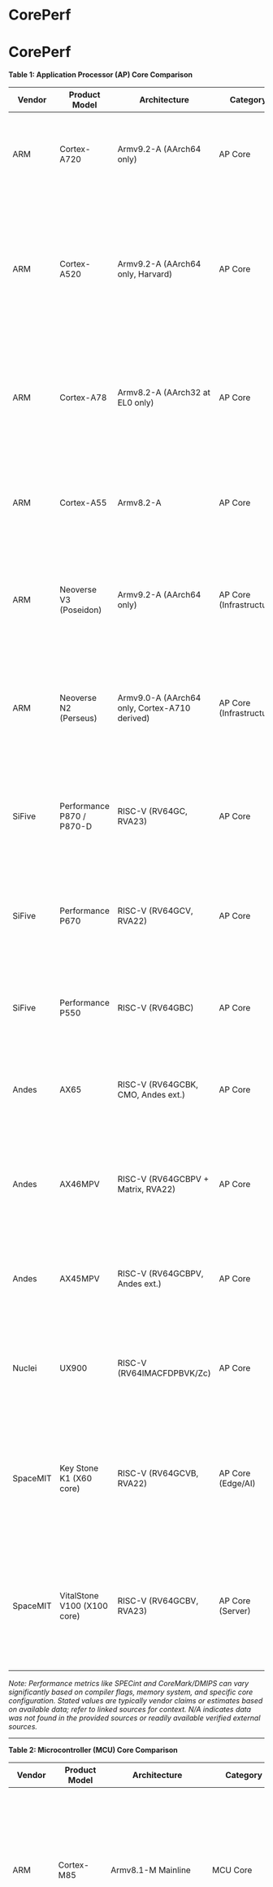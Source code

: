 # CorePerf
# CorePerf

**Table 1: Application Processor (AP) Core Comparison**

| Vendor   | Product Model               | Architecture                                  | Category                 | Key Configuration                                                                                                                                                                        | Performance Metrics                                                                                                                                                                                                                                          | Remarks                                                                                                                                                                                                                                                                                                                                        |
| -------- | --------------------------- | --------------------------------------------- | ------------------------ | ---------------------------------------------------------------------------------------------------------------------------------------------------------------------------------------- | ------------------------------------------------------------------------------------------------------------------------------------------------------------------------------------------------------------------------------------------------------------ | ---------------------------------------------------------------------------------------------------------------------------------------------------------------------------------------------------------------------------------------------------------------------------------------------------------------------------------------------- |
| ARM      | Cortex-A720                 | Armv9.2-A (AArch64 only)                      | AP Core                  | OoO, Superscalar, 64KB L1 I/D Cache, 256KB-512KB Private L2 (typ), Opt. L3 (DSU-120), SVE2, PAC (QARMA3), MTE                                                                            | 20% efficiency gain vs A715.[^1] SPECint2k6/GHz: \~5.7 (Est. based on [^2]). CoreMark/DMIPS: N/A in sources.                                                                                                                                                 | Premium efficiency core. Target: Mobile (Premium AAA Gaming), Laptops, 5G. Pairs with A520/X4 in DSU-120. Area \~0.8mm² (core).[^2] Product Page: [https://www.arm.com/products/silicon-ip-cpu/cortex-a/cortex-a720][^1]                                                                                                                       |
| ARM      | Cortex-A520                 | Armv9.2-A (AArch64 only, Harvard)             | AP Core                  | In-Order, Superscalar (Merged-core complex up to 2 cores/complex), 32/64KB L1 I/D Cache, Opt. 128KB-512KB L2, Opt. L3 (DSU-120, 256KB-32MB), SVE2, PAC (QARMA3), MTE, ECC                | 8% perf uplift, 22% efficiency gain vs A510.[^3] SPECint/CoreMark/DMIPS: N/A in sources. Geekbench 6 (Exynos 2400): SC: 352, MC: 1048 (4 cores).[^4]                                                                                                         | High-efficiency core. Target: Mobile background tasks, Consumer devices. Pairs with A720/X4 in DSU-120. Product Page: [https://developer.arm.com/Processors/Cortex-A520][^3]                                                                                                                                                                   |
| ARM      | Cortex-A78                  | Armv8.2-A (AArch32 at EL0 only)               | AP Core                  | OoO, Superscalar, 64KB L1 I/D Cache, 256KB-512KB Private L2, Opt. L3 (512KB-4MB), ACE/CHI bus                                                                                            | DMIPS/MHz: \~7.3 (Est. based on [^5]). SPECint/CoreMark: N/A in sources. PassMark (4 Core @ \~2GHz): CPU Mark \~3000-3500, Single Thread \~1100-1470.[^6] [^7] +7% IPC vs A77.[^8] +8-13% SPECint/fp vs SD865 A77.[^9]                                       | High performance core for mobile/infrastructure. Predecessor to A710/A715/A720. Product Page: [https://developer.arm.com/Processors/Cortex-A78][^10]                                                                                                                                                                                           |
| ARM      | Cortex-A55                  | Armv8.2-A                                     | AP Core                  | In-Order, Superscalar, 8-64KB L1 I/D Cache, 64KB-256KB Private L2, Opt. L3 (256KB-4MB), ACE/CHI bus                                                                                      | DMIPS/MHz: \~2.3-3.0.[^5] CoreMark/SPECint: N/A in sources. PassMark (8 Core @ 1.8GHz): CPU Mark \~3013, Single Thread \~959.[^11] PassMark (4 Core @ 2.1GHz): CPU Mark \~676, Single Thread \~311.[^12]                                                     | High-efficiency core, often paired with A7x series. Product Page: [https://developer.arm.com/Processors/Cortex-A55][^13]                                                                                                                                                                                                                       |
| ARM      | Neoverse V3 (Poseidon)      | Armv9.2-A (AArch64 only)                      | AP Core (Infrastructure) | OoO, Superscalar, 64KB L1 I/D Cache (coherent), Private L2 (2MB 8-way or 3MB 12-way), 48-bit PA, SVE2, RME, MTE, RAS, CHI.E bus                                                          | Double-digit perf uplift vs V2.[^14] Benchmarks N/A in sources.                                                                                                                                                                                              | Highest performance Neoverse core. Target: Cloud, HPC, AI/ML, Confidential Computing. Product Page: [https://www.arm.com/products/silicon-ip-cpu/neoverse/neoverse-v3][^14], [https://developer.arm.com/Processors/Neoverse%20V3][^15]                                                                                                         |
| ARM      | Neoverse N2 (Perseus)       | Armv9.0-A (AArch64 only, Cortex-A710 derived) | AP Core (Infrastructure) | 10-stage pipeline, 5-wide Rename/Dispatch, 160+ ROB, 64KB L1 I/D Cache, up to 1MB Private L2 (ECC), up to 64MB Shared L3 (SLC), SVE2, CMN-700 mesh                                       | SPECrate®2017_int_base: \~250 (64T@3.0GHz, 5nm).[^16] Matrix Ops/cycle/core: 128 INT8, 64 BF16.[^17] 40% scalar perf uplift vs N1.[^18] PassMark (8 Core @ 2.5GHz): CPU Mark 5544, Single Thread 1361.[^19] CoreMark/DMIPS: N/A in sources.                  | High efficiency infrastructure core. Target: Datacenter, 5G, Networking, Scale-out Cloud. Used in Azure Cobalt 100, Alibaba Yitian 710.[^17] Product Page: [https://developer.arm.com/Processors/Neoverse%20N2%20Compute%20Subsystem][^16]                                                                                                     |
| SiFive   | Performance P870 / P870-D   | RISC-V (RV64GC, RVA23)                        | AP Core                  | 6-wide OoO, up to 32 cores (P870) / up to 256 cores (P870-D via CHI bridge), Shared Cluster Cache, RAS, IOMMU, WorldGuard                                                                | SPECint2k6/MHz: \~18.[^20] SPECint2k7/GHz: \>2.[^21] 50% perf uplift vs P670.[^20] Freq: \>3GHz target.[^20] CoreMark/DMIPS: N/A in sources.                                                                                                                 | Highest performance SiFive core. Target: Datacenter, AI, Mobile, Consumer, Edge Infrastructure. Product Page: [https://www.sifive.com/cores/performance-p870d][^21]                                                                                                                                                                            |
| SiFive   | Performance P670            | RISC-V (RV64GCV, RVA22)                       | AP Core                  | 4-issue OoO, 13-stage pipeline, up to 16 cores, Vector v1.0 (2x128b ALU), Vector Crypto, Private L2, ECC, Hypervisor Ext, WorldGuard                                                     | SPECint2k6/GHz: \>12.[^22] \>50% perf uplift vs P550.[^22] CoreMark/DMIPS: N/A in sources.                                                                                                                                                                   | Very high performance vector core. Target: Mobile, Consumer, Datacenter, Edge Infrastructure. Product Page: [https://www.sifive.com/cores/performance-p650-670][^22]                                                                                                                                                                           |
| SiFive   | Performance P550            | RISC-V (RV64GBC)                              | AP Core                  | 3-issue OoO, 13-stage pipeline, up to 4 cores, Sv39/Sv48 VM, Private L2, Prefetcher, ECC                                                                                                 | SPECint2k6/GHz: \>8.6.[^23] Higher single-thread perf vs Cortex-A75.[^23] CoreMark/DMIPS: N/A in sources. Geekbench 6 (HiFive Premier): SC: 136, MC: 423.[^24]                                                                                               | High performance core. Target: Mobile, Consumer, Datacenter, Edge Infrastructure. Used in HiFive Premier board @ 1.4GHz.[^25] Product Page: [https://www.sifive.com/cores/performance-p550][^23]                                                                                                                                               |
| Andes    | AX65                        | RISC-V (RV64GCBK, CMO, Andes ext.)            | AP Core                  | 13-stage OoO, 4-wide decode, 8 functional units, up to 8 cores, L1/L2 Cache (Opt. ECC), TAGE BP, MMU (Sv48), ePMP                                                                        | CoreMark/MHz: 9.25.[^26] DMIPS/MHz: 4.9.[^26] SPECint2006/GHz: 8.25.[^26] Freq: \>2.0GHz (12nm).[^27]                                                                                                                                                        | High performance OoO core. Target: Linux Apps, Computing, Networking, High-end Controllers, AI/ML main processor.[^26] [^27] Product Page: [https://www.andestech.com/en/products-solutions/andescore-processors/riscv-ax65/][^26]                                                                                                             |
| Andes    | AX46MPV                     | RISC-V (RV64GCBPV + Matrix, RVA22)            | AP Core                  | 8-stage dual-issue, up to 16 cores, Private L2, Shared L3, Vector (2048b VLEN), Matrix Ext, BF16, TrustZone-level security (ePMP/IOPMP), ACE_RVV                                         | CoreMark/MHz: \>6.3.[^28] DMIPS/MHz: \>3.9.[^28] SPECint2006/GHz: \>4.3.[^28] \>15% SPECint2006 uplift vs AX45MPV.[^29]                                                                                                                                      | High performance vector/matrix core. Target: Network Processors (Linux), High-perf Embedded, AI/ML.[^29] Availability Q1/Q2 2025.[^29] Product Page: N/A (Announced Oct 2024)                                                                                                                                                                  |
| Andes    | AX45MPV                     | RISC-V (RV64GCBPV, Andes ext.)                | AP Core                  | 8-stage dual-issue, up to 8 cores, L1/L2 Cache, VPU (up to 1024b VLEN/DLEN), MMU, PLIC, CoDense                                                                                          | CoreMark/MHz: 5.86.[^30] DMIPS/MHz: 3.39.[^30] SPECint: N/A in sources.                                                                                                                                                                                      | Vector core for Linux/RTOS. Target: ML/DL, Vision, DSP, Networking.[^30] Used in Renesas RZ/Five @ 1.0GHz.[^31] Product Page: [https://www.andestech.com/en/products-solutions/andescore-processors/riscv-ax45mpv/][^30]                                                                                                                       |
| Nuclei   | UX900                       | RISC-V (RV64IMACFDPBVK/Zc)                    | AP Core                  | 9-stage dual-issue, up to 16 cores SMP, MMU (Sv39/48), Opt. I/D Cache (16-64KB, ECC), Opt. Cluster Cache, FPU(DP), VPU, PMP, TEE                                                         | CoreMark/MHz: \~5.0 (Est. based on similar cores [^32] [^33]). DMIPS/MHz: \~2.9 (Est. based on similar cores [^33]). SPECint N/A in sources.                                                                                                                 | Linux-capable AP core. Target: 64b Linux, Application Processor, ADAS, Robotics.[^34] Product Page: [https://nucleisys.com/product/900.php][^34]                                                                                                                                                                                               |
| SpaceMIT | Key Stone K1 (X60 core)     | RISC-V (RV64GCVB, RVA22)                      | AP Core (Edge/AI)        | 8-core (4+4), 8-stage dual-issue in-order, 32KB L1 I/D, 512KB L2/cluster, 512KB TCM (AI cluster), 256b Vector (RVV 1.0), PMP/ePMP, Custom AI instr. [^35] [^36] [^37]                    | DMIPS: 50K total (8 cores).[^35] [^38] CoreMark/MHz: \~3.57 (per core, based on OpenBenchmarking total 45662 @ 8x1.6GHz). SPECint: N/A. Geekbench 5 SC:\~80-84, MC:\~334-514 @ 1.6GHz. Single core \~30% faster than A55.[^35] [^39] 2.0 TOPS AI.[^35] [^38] | Edge AI CPU. Target: SBC, NAS, Robots, Industrial, Edge.[^35] [^38] Used in Banana Pi BPI-F3, Bit-Brick K1.[^35] [^36] Product Page: [https://www.spacemit.com/en/key-stone-k1/][^40]. OpenBenchmarking: [https://openbenchmarking.org/result/2406158-NE-SPACEMITX17][^41]. Geekbench 5: [https://browser.geekbench.com/v5/cpu/22180854][^42]. |
| SpaceMIT | VitalStone V100 (X100 core) | RISC-V (RV64GCBV, RVA23)                      | AP Core (Server)         | Up to 64 cores, 12-stage 4-issue OoO, 256b Vector (RVV 1.0), Vector Crypto, Virtualization (H, AIA, IOMMU), RAS, Security (IOPMP, Side-channel prot.), BRS, 12nm [^43] [^44] [^45] [^46] | SPECint2k6/GHz: 7.5 [^45] (or \>9 [^46]). CoreMark/MHz: 7.7.[^45] DMIPS/MHz: 6.5.[^45] Single core perf \> A75.[^45] Freq: up to 2.5GHz.[^43] [^46]                                                                                                          | Server/Datacenter CPU. Target: Server, AI/ML, Edge Compute, Autonomous Driving.[^43] [^45] [^46] Product Page: N/A (Announced Jan 2025 [^44] [^46] [^47])                                                                                                                                                                                      |

_Note: Performance metrics like SPECint and CoreMark/DMIPS can vary significantly based on compiler flags, memory system, and specific core configuration. Stated values are typically vendor claims or estimates based on available data; refer to linked sources for context. N/A indicates data was not found in the provided sources or readily available verified external sources._

---

**Table 2: Microcontroller (MCU) Core Comparison**

| Vendor   | Product Model             | Architecture                   | Category                  | Key Configuration                                                                                                                                                                                           | Performance Metrics                                                                                                                        | Remarks                                                                                                                                                                                                                      |
| -------- | ------------------------- | ------------------------------ | ------------------------- | ----------------------------------------------------------------------------------------------------------------------------------------------------------------------------------------------------------- | ------------------------------------------------------------------------------------------------------------------------------------------ | ---------------------------------------------------------------------------------------------------------------------------------------------------------------------------------------------------------------------------- |
| ARM      | Cortex-M85                | Armv8.1-M Mainline             | MCU Core                  | 7-stage pipeline, Dual-issue (most instr), Opt. FPU (HP/SP/DP), Helium (MVE), Opt. I/D Cache (up to 64KB, ECC), Opt. TCM (up to 16MB, ECC), TrustZone, Opt. Custom Instructions (ACI), NVIC (up to 480 IRQ) | CoreMark/MHz: \>6.0.[^48] DMIPS/MHz: \>3.0 (Scalar, up to 8.76 claimed [^49]).[^48] [^49] SPECint: N/A.                                    | Highest performing Cortex-M. Target: High-perf IoT, Industrial, Automotive (ASIL D ready via DCLS/TFP/ECC/MBIST).[^48] [^50] Product Page: [https://developer.arm.com/Processors/Cortex-M85][^51]                            |
| ARM      | Cortex-M55                | Armv8.1-M Mainline             | MCU Core                  | 4-5 stage pipeline, Opt. FPU (SP/HP), Helium (MVE), Opt. I/D Cache (up to 64KB, ECC), Opt. TCM (up to 16MB, ECC), TrustZone, NVIC                                                                           | CoreMark/MHz: 4.2.[^52] DMIPS/MHz: 1.6.[^52] SPECint: N/A.                                                                                 | ML/DSP focused core. Target: Edge AI/ML, DSP applications.[^52] Product Page: [https://developer.arm.com/Processors/Cortex-M55][^53]                                                                                         |
| ARM      | Cortex-M33                | Armv8-M Mainline               | MCU Core                  | 3-stage pipeline, Opt. FPU (SP), Opt. DSP, TrustZone, Opt. MPU (up to 16 regions), AHB5, NVIC (up to 480 IRQ)                                                                                               | CoreMark/MHz: 4.02.[^52] DMIPS/MHz: 1.5.[^52] SPECint: N/A.                                                                                | Mainstream secure MCU core. Target: General Purpose MCU, IoT Security.[^52] Product Page: [https://developer.arm.com/Processors/Cortex-M33][^54]                                                                             |
| ARM      | Cortex-M0+                | Armv6-M                        | MCU Core                  | 2-stage pipeline, No FPU/DSP, Opt. MPU (8 regions), AHB-Lite, Von Neumann arch., NVIC (up to 32 IRQ)                                                                                                        | CoreMark/MHz: 2.46.[^52] DMIPS/MHz: 0.95.[^52] SPECint: N/A.                                                                               | Ultra-low power core. Target: 8/16-bit replacement, Simple controllers, Low power IoT.[^52] [^55] Product Page: [https://developer.arm.com/Processors/Cortex-M0+][^56]                                                       |
| SiFive   | Essential E76 / S76       | RISC-V (RV32IMAFC / RV64GC)    | MCU Core                  | 8-stage dual-issue pipeline, Opt. FPU (SP/DP/HP), Opt. ECC, Opt. Cache/TIM, Security Pkgs                                                                                                                   | CoreMark/MHz: 5.75.[^57] DMIPS/MHz: 3.32.[^57] SPECint: N/A.                                                                               | Highest performance Essential core. Target: High-perf real-time, Industrial, Edge Compute.[^57] Product Page: [https://www.sifive.com/cores/essential-7][^57]                                                                |
| SiFive   | Essential E6 / S6         | RISC-V (RV32IMAFC / RV64GC)    | MCU Core                  | 8-stage single-issue pipeline, Opt. FPU (SP/DP/HP), Opt. ECC, Opt. Cache/TIM, Security Pkgs                                                                                                                 | CoreMark/MHz: 3.8.[^58] DMIPS/MHz: 2.1.[^58] SPECint: N/A.                                                                                 | Mid-range performance core. Target: General purpose embedded, Industrial, IoT, Automotive.[^58] Product Page: [https://www.sifive.com/cores/essential-6][^58]                                                                |
| SiFive   | Essential E2 / S2         | RISC-V (RV32EMC / RV64IMC)     | MCU Core                  | 2-4 stage pipeline, Opt. FPU (SP/DP/HP), Bit manip ext, Opt. uICache/TIM, Security Pkgs                                                                                                                     | CoreMark/MHz: \~3.1 (E21/E24 [^32]). DMIPS/MHz: Up to 1.77.[^59] SPECint: N/A.                                                             | Smallest, most configurable core. Target: Ultra-low power, Area optimized, 8/32-bit replacement, PMIC, FSM.[^59] Product Page: [https://www.sifive.com/cores/essential-2][^59]                                               |
| Andes    | D23                       | RISC-V (RV32IMACBZceFDKP)      | MCU Core                  | 3-stage pipeline (single/dual issue), Opt. Cache, ECC, ePMP, sPMP, CMO, ACE support                                                                                                                         | CoreMark/MHz: 4.55.[^60] DMIPS/MHz: 2.08.[^60] SPECint: N/A.                                                                               | Compact core with DSP/FPU. Target: IoT, Embedded, Wearables, Sensors, Automotive/Industrial.[^60] Product Page: [https://www.andestech.com/en/products-solutions/andescore-processors/d23/][^61]                             |
| Andes    | N225                      | RISC-V (RV32IMACBZce)          | MCU Core                  | 3-stage pipeline (single/dual issue), ePMP                                                                                                                                                                  | CoreMark/MHz: 4.4.[^60] DMIPS/MHz: 1.92.[^60] SPECint: N/A.                                                                                | Compact, low-power core. Target: IoT, Embedded, Wearables, Sensors.[^60] Product Page: [https://www.andestech.com/en/products-solutions/andescore-processors/n225/][^62]                                                     |
| Andes    | D45-SE                    | RISC-V (RV32GCBP, Andes P-ext) | MCU Core                  | 8-stage dual-issue pipeline, FPU (SP/DP), DCLS, ECC, Bus Protection, StackSafe, Split-mode                                                                                                                  | CoreMark/MHz: 6.12.[^63] DMIPS/MHz: 2.96.[^64] SPECint: N/A.                                                                               | Functional Safety core. Target: Automotive ASIL-D applications.[^63] Product Page: [https://www.andestech.com/en/products-solutions/andescore-processors/d45-se/][^65]                                                       |
| Andes    | N22                       | RISC-V (RV32EMAC, Andes ext.)  | MCU Core                  | 2-stage pipeline                                                                                                                                                                                            | CoreMark/MHz: 3.95.[^60] DMIPS/MHz: 1.8.[^60] SPECint: N/A.                                                                                | Low-power, small core. Target: Deeply embedded.[^60] Product Page: [https://www.andestech.com/en/products-solutions/andescore-processors/n22/][^66]                                                                          |
| Nuclei   | N300 Series (e.g., N309)  | RISC-V (RV32IMACFDBPKC/Zc)     | MCU Core                  | 3-stage pipeline (Opt. Dual-issue), FPU (SP/DP), DSP (SIMD), Opt. Cache (ECC), Opt. ILM/DLM, TEE, NICE, ECLIC                                                                                               | CoreMark/MHz: N/A in sources. DMIPS/MHz: N/A in sources. SPECint: N/A.                                                                     | High efficiency core with DSP/FPU. Target: AIoT, Industrial Control, Smart Speaker, Wi-Fi/BLE.[^67] [^68] ASIL-D Ready (NA300D).[^69] Product Page: [https://nucleisys.com/product/300.php][^68]                             |
| Nuclei   | N200 Series (e.g., N205)  | RISC-V (RV32EMACB/Zc)          | MCU Core                  | 2-stage pipeline, Opt. ICache, Opt. ILM/DLM (N205), TEE, NICE, ECLIC                                                                                                                                        | CoreMark/MHz: \~3.33 (Inferred from GD32VF103 [^70]). DMIPS/MHz: N/A in sources. SPECint: N/A.                                             | Low power, area efficient core. Target: Deeply embedded, Secure elements.[^71] Used in GD32VF103, Amlogic Secure Proc.[^71] Product Page: [https://nucleisys.com/product/200.php][^71]                                       |
| Synopsys | ARC HS5x (e.g., HS56)     | ARCv3 (32-bit)                 | MCU Core                  | Dual-issue superscalar, L1 Cache, Opt. CCM, Opt. FPU                                                                                                                                                        | CoreMark/MHz: 6.16.[^72] DMIPS/MHz: 3.0.[^72] Freq: Up to 1.8GHz (16FFC).[^72] SPECint: N/A.                                               | High performance classic ARC core. Target: Real-time embedded.[^72] Product Page: [https://www.synopsys.com/dw/ipdir.php?ds=arc-hs5x-processors][^72]                                                                        |
| Synopsys | ARC EM Series (EM4/EM6)   | ARCv2 (32-bit)                 | MCU Core                  | Pipeline N/S, Opt. Cache (EM6), ICCM/DCCM, AHB/AHB-Lite                                                                                                                                                     | CoreMark/MHz: 4.18.[^73] DMIPS/MHz: 1.81.[^73] Area: 0.01mm² (28HPM).[^73] SPECint: N/A.                                                   | Ultra-low power, area-sensitive core. Target: Power/Area critical embedded.[^73] [^74] Product Page: [https://www.synopsys.com/dw/ipdir.php?ds=arc-em4-em6][^73]                                                             |
| Synopsys | ARC-V RMX-500(D)          | RISC-V (RV32)                  | MCU Core                  | 5-stage Harvard pipeline, Opt. L1 Cache (64KB), Opt. CCM (2MB), Opt. DSP (RMX-500D), Custom Instr, ECC/Parity, APLIC                                                                                        | CoreMark/MHz: N/A in sources. DMIPS/MHz: N/A in sources. SPECint: N/A.                                                                     | Power/Performance efficient RISC-V core. Target: Embedded, IoT Wearables (DSP).[^75] Product Page: [https://www.synopsys.com/dw/ipdir.php?ds=arc-v-rmx-500][^75]                                                             |
| Synopsys | ARC-V RHX-100(V) / 105(V) | RISC-V (RV32)                  | MCU Core                  | Dual-issue superscalar, up to 16 cores (105), Opt. Vector (RVV), Opt. MMU/L2 (105), Real-Time Trace                                                                                                         | CoreMark/MHz: N/A in sources. DMIPS/MHz: N/A in sources. SPECint: N/A.                                                                     | High performance real-time RISC-V core. Target: Real-time applications.[^76] RHX-110-FS targets ASIL D.[^76] Product Page: [https://www.synopsys.com/designware-ip/processor-solutions/arc-v-processors/arc-v-rhx.html][^76] |
| Cadence  | Tensilica Fusion F1       | Xtensa (Configurable)          | MCU Core (DSP)            | Dual-issue VLIW (HiFi 3 based), Flexible MAC, Opt. FPU (SP), Opt. Quad MAC, Opt. AES, Opt. Bit manip                                                                                                        | CoreMark/MHz: Up to 4.61.[^77] DMIPS/MHz: N/A in sources. SPECint: N/A.                                                                    | Ultra-low energy DSP/Controller. Target: IoT, Wearables, NB-IoT, Sensor Fusion, Always-on.[^77] [^78] Used in NXP i.MX RT500.[^79] Product Page: [https://www.design-reuse.com/sip/tensilica-fusion-f1-dsp-ip-45117/][^78]   |
| Cadence  | Tensilica HiFi 5          | Xtensa (Configurable)          | MCU Core (DSP)            | 5-slot VLIW, DSP (8x 32x32 MACs/cycle), NN Accel (32x 16x8 MACs/cycle), Opt. FPU (SP/HP), HiFi NN Lib                                                                                                       | CoreMark/MHz: N/A in sources. DMIPS/MHz: N/A in sources. SPECint: N/A.                                                                     | High performance AI/Audio DSP. Target: AI Speech/Audio, Voice Control, Automotive Infotainment (FuSa certified).[^80] [^81] Product Page: [https://www.design-reuse.com/sip/tensilica-hifi-5-dsp-ip-45673/][^82]             |
| Cadence  | Xtensa LX7                | Xtensa (Configurable)          | MCU Core (DSP/Controller) | Configurable 5/7 stage pipeline, Configurable FP (2-64 FLOPS/cycle), Opt. DSP blocks (Vision P6, Fusion G3, ConnX BBE), AXI, Opt. iDMA/MPU/ECC                                                              | CoreMark/MHz: N/A (Config dependent). DMIPS/MHz: N/A (Config dependent). (Older LX EEMBC scores high but dated [^83] [^84]). SPECint: N/A. | Highly configurable DSP/Controller platform.[^85] [^86] Target: Custom DSP/Controller applications. Product Page: N/A (Platform IP)                                                                                          |

_Note: Performance metrics like CoreMark/MHz and DMIPS/MHz can vary significantly based on compiler flags, memory system (Cache/TCM usage), and specific core configuration. Stated values are typically vendor claims or estimates based on available data; refer to linked sources for context. N/A indicates data was not found in the provided sources or readily available verified external sources._

## References


[^1]: [Cortex-A720 | Armv9.2 CPU with High Performance and Efficiency – Arm®](https://www.arm.com/products/silicon-ip-cpu/cortex-a/cortex-a720)

[^2]: [Latest ARM CPU cores compared: Performance-Per-Area and Performance-Per-Clock](https://www.reddit.com/r/hardware/comments/1gvo28c/latest_arm_cpu_cores_compared_performanceperarea/)

[^3]: [Cortex-A520 - Arm Developer](https://developer.arm.com/Processors/Cortex-A520)

[^4]: [sbc-bench/Benchmarking_some_benchmarks.md at master - GitHub](https://github.com/ThomasKaiser/sbc-bench/blob/master/Benchmarking_some_benchmarks.md)

[^5]: [developer.arm.com](https://developer.arm.com/-/media/Arm%20Developer%20Community/PDF/Cortex-A%20R%20M%20datasheets/Arm%20Cortex-M%20Comparison%20Table_v3.pdf)

[^6]: [ARM Cortex-A78 4 Core 1958 MHz - CPU Benchmarks](https://www.cpubenchmark.net/cpu.php?cpu=ARM+Cortex-A78+4+Core+1958+MHz&id=6589)

[^7]: [ARM Cortex-A78 4 Core 2000 MHz - CPU Benchmarks](https://www.cpubenchmark.net/cpu.php?cpu=ARM+Cortex-A78+4+Core+2000+MHz&id=5476)

[^8]: [Sustained performance through Arm Cortex-A78 CPU - Architectures and Processors blog](https://community.arm.com/arm-community-blogs/b/architectures-and-processors-blog/posts/arm-cortex-a78-cpu)

[^9]: [SPEC - Single Threaded Performance & Power - The Snapdragon 888 vs The Exynos 2100: Cortex-X1 & 5nm - Who Does It Better? - AnandTech](https://www.anandtech.com/show/16463/snapdragon-888-vs-exynos-2100-galaxy-s21-ultra/4)

[^10]: [Cortex-A78 - Arm Developer](https://developer.arm.com/Processors/Cortex-A78)

[^11]: [ARM Cortex-A55 8 Core 1800 MHz - CPU Benchmarks](https://www.cpubenchmark.net/cpu.php?cpu=ARM+Cortex-A55+8+Core+1800+MHz&id=5104)

[^12]: [ARM Cortex-A55 4 Core 2100 MHz - CPU Benchmarks](https://www.cpubenchmark.net/cpu.php?cpu=ARM+Cortex-A55+4+Core+2100+MHz&id=4555)

[^13]: [Cortex-A55 - Arm Developer](https://developer.arm.com/Processors/Cortex-A55)

[^14]: [Neoverse V3 | Enhanced Cloud & ML with Confidential Computing - Arm](https://www.arm.com/products/silicon-ip-cpu/neoverse/neoverse-v3)

[^15]: [Neoverse V3 - Arm Developer](https://developer.arm.com/Processors/Neoverse%20V3)

[^16]: [Neoverse N2 Compute Subsystem - Arm Developer](https://developer.arm.com/Processors/Neoverse%20N2%20Compute%20Subsystem)

[^17]: [ARM Neoverse - Wikipedia](https://en.wikipedia.org/wiki/ARM_Neoverse)

[^18]: [Neoverse N2 Reference Design - Arm Developer](https://developer.arm.com/Tools%20and%20Software/Neoverse%20N2%20Reference%20Design)

[^19]: [ARM Neoverse-N2 8 Core 2500 MHz - CPU Benchmarks](https://www.cpubenchmark.net/cpu.php?cpu=ARM+Neoverse-N2+8+Core+2500+MHz&id=6230)

[^20]: [SiFive Performance P870 and the SiFive Intelligence X390 - Jon Peddie Research](https://www.jonpeddie.com/news/sifive-performance-p870-and-the-sifive-intelligence-x390/)

[^21]: [SiFive Performance™ P870-D](https://www.sifive.com/cores/performance-p870d)

[^22]: [SiFive Performance™ P650/P670](https://www.sifive.com/cores/performance-p650-670)

[^23]: [SiFive Performance™ P550](https://www.sifive.com/cores/performance-p550)

[^24]: [SiFive HiFive Premier P550 Review: High RISC | Tom's Hardware](https://www.tomshardware.com/maker-stem/rp2040-boards/hifive-premier-p550-review)

[^25]: [HiFive Premier P550 - SiFive Boards](https://www.sifive.com/boards/hifive-premier-p550)

[^26]: [RISC-V: AX65 - Andes Technology](https://www.andestech.com/en/products-solutions/andescore-processors/riscv-ax65/)

[^27]: [Andes Announces General Availability of the New RISC-V Out-Of-Order Superscalar Multicore Processor, the AndesCore AX65 - HPCwire](https://www.hpcwire.com/off-the-wire/andes-announces-general-availability-of-the-new-risc-v-out-of-order-superscalar-multicore-processor-the-andescore-ax65/)

[^28]: [RISC-V: AX46MPV - Andes Technology](https://www.andestech.com/en/products-solutions/andescore-processors/riscv-ax46mpv/)

[^29]: [Andes Announces the AndesCore™ 46-Series ... - GlobeNewswire](https://www.globenewswire.com/news-release/2024/10/21/2966340/0/en/Andes-Announces-the-AndesCore-46-Series-Family-and-the-3rd-generation-Vector-Processor-AX46MPV-with-Matrix-Extension.html)

[^30]: [RISC-V: AX45MPV - Andes Technology](https://www.andestech.com/en/products-solutions/andescore-processors/riscv-ax45mpv/)

[^31]: [RZ/Five - General-purpose Microprocessors with RISC-V CPU Core (Andes AX45MP Single) (1.0 GHz) with 2ch Gigabit Ethernet | Renesas](https://www.renesas.com/en/products/microcontrollers-microprocessors/rz-mpus/rzfive-general-purpose-microprocessors-risc-v-cpu-core-andes-ax45mp-single-10-ghz-2ch-gigabit-ethernet)

[^32]: [CoreMark/MHz - WikiChip](https://en.wikichip.org/wiki/coremark-mhz)

[^33]: [Performance and Area — NaxRiscv documentation - GitHub Pages](https://spinalhdl.github.io/NaxRiscv-Rtd/main/NaxRiscv/performance/index.html)

[^34]: [900 Series 32-Bit/64-bit processor_Nuclei-Best RISC-V Processor IP - Nuclei System](https://nucleisys.com/product/900.php)

[^35]: [SpacemiT K1 8 core RISC-V chip Brief - BananaPi Docs](https://docs.banana-pi.org/en/BPI-F3/SpacemiT_K1)

[^36]: [SpacemiT X60 RISC V Processor Enables AI and High Speed Storage in Bit Brick K1 Embedded Board - LinuxGizmos.com](https://linuxgizmos.com/spacemit-x60-risc-v-processor-enables-ai-and-high-speed-storage-in-bit-brick-k1-embedded-board/)

[^37]: [Banana Pi BPI-F3 SpacemiT K1 RISC-V chip datasheet | BananaPi Docs](https://docs.banana-pi.org/en/BPI-F3/SpacemiT_K1_datasheet)

[^38]: [SpacemiT Products Make a Splash at the 2024 RISC-V North America Summit](https://www.spacemit.com/en/news/spacemit-products-make-a-splash-at-the-2024-risc-v-north-america-summit/)

[^39]: [What's the Current Performance Level of the Most Powerful RISC-V Cores? - Reddit](https://www.reddit.com/r/RISCV/comments/1coxdwm/whats_the_current_performance_level_of_the_most/)

[^40]: [SpacemiT Key Stone](https://www.spacemit.com/en/key-stone-k1/)

[^41]: [OpenBenchmarking: 2406158-NE-SPACEMITX17](https://openbenchmarking.org/result/2406158-NE-SPACEMITX17)

[^42]: [Geekbench 5: 22180854](https://browser.geekbench.com/v5/cpu/22180854)

[^43]: [China's SpacemiT develops 64-core RISC-V datacenter CPU — 12nm chip allegedly performs like a 10-year old Xen or Opteron but with higher core count | Tom's Hardware](https://www.tomshardware.com/pc-components/cpus/chinas-spacemit-develops-64-core-risc-v-datacenter-cpu-12nm-chip-allegedly-performs-like-a-10-year-old-xen-or-opteron-but-with-higher-core-count)

[^44]: [RISC-V Breakthrough: SpacemiT Develops Server CPU Chip V100 for Next-Generation AI Applications - PR Newswire](https://www.prnewswire.com/ru/press-releases/risc-v-breakthrough-spacemit-develops-server-cpu-chip-v100-for-next-generation-ai-applications-302343637.html)

[^45]: [SpacemiT makes important breakthroughs in RISC-V High-Performance Cores!](https://www.spacemit.com/en/news/spacemit-makes-important-breakthroughs-in-risc-v-high-performance-cores/)

[^46]: [RISC-V Breakthrough: SpacemiT Develops Server CPU Chip V100 for Next-Gen AI Applications | TechPowerUp](https://www.techpowerup.com/330849/risc-v-breakthrough-spacemit-develops-server-cpu-chip-v100-for-next-gen-ai-applications)

[^47]: [SpacemiT - RISC-V SoC](https://www.spacemit.com/en/)

[^48]: [Cortex-M85: Safety and performance updates - Internet of Things (IoT) blog](https://community.arm.com/arm-community-blogs/b/internet-of-things-blog/posts/cortex-m85-safety-and-performance-updates)

[^49]: [Arm Cortex-M85 is faster than Cortex-M7, offers higher ML performance than Cortex-M55 - CNX Software](https://www.cnx-software.com/2022/04/27/arm-cortex-m85-is-faster-than-cortex-m7-offers-higher-ml-performance-than-cortex-m55/)

[^50]: [About the Cortex-M85 processor and core peripherals - Arm Developer](https://developer.arm.com/documentation/101928/0101/Overview--Reference-Material/About-the-Cortex-M85-processor-and-core-peripherals)

[^51]: [Cortex-M85 - Arm Developer](https://developer.arm.com/Processors/Cortex-M85)

[^52]: [Arm Cortex-M Comparison Table](https://developer.arm.com/-/media/Arm%20Developer%20Community/PDF/Cortex-A%20R%20M%20datasheets/Arm%20Cortex-M%20Comparison%20Table_v3.pdf)

[^53]: [Cortex-M55 - Arm Developer](https://developer.arm.com/Processors/Cortex-M55)

[^54]: [Cortex-M33 - Arm Developer](https://developer.arm.com/Processors/Cortex-M33)

[^55]: [Cortex-M0 - Arm Developer](https://developer.arm.com/Processors/Cortex-M0)

[^56]: [Cortex-M0+ - Arm Developer](https://developer.arm.com/Processors/Cortex-M0+)

[^57]: [SiFive Essential™ 7-Series](https://www.sifive.com/cores/essential-7)

[^58]: [SiFive Essential™ 6-Series](https://www.sifive.com/cores/essential-6)

[^59]: [SiFive Essential™ 2-Series](https://www.sifive.com/cores/essential-2)

[^60]: [Andes Technology Unveils Andes D23 and N225 Cores Pioneering ...](https://www.design-reuse.com/news/55026/andes-risc-v-d23-n225-processor-cores.html)

[^61]: [RISC-V: D23 - Andes Technology](https://www.andestech.com/en/products-solutions/andescore-processors/d23/)

[^62]: [RISC-V: N225 - Andes Technology](https://www.andestech.com/en/products-solutions/andescore-processors/n225/)

[^63]: [Andes Technology Unveils the D45-SE RISC-V ... - GlobeNewswire](https://www.globenewswire.com/news-release/2024/10/22/2967137/0/en/Andes-Technology-Unveils-the-D45-SE-RISC-V-Processor-Targeting-ASIL-D-Certification.html)

[^64]: [RISC-V: D45-SE - Andes Technology](https://www.andestech.com/en/products-solutions/andescore-processors/riscv-d45-se/)

[^65]: [RISC-V: D45-SE - Andes Technology](https://www.andestech.com/en/products-solutions/andescore-processors/d45-se/)

[^66]: [RISC-V: N22 - Andes Technology](https://www.andestech.com/en/products-solutions/andescore-processors/n22/)

[^67]: [Nuclei RISC-V 300 Series Processors](https://www.riscvschool.com/2023/02/18/nuclei-risc-v-300-series-processors/)

[^68]: [N300 Series 32-Bit risc-v processor_Nuclei-Best RISC-V Processor IP - Nuclei System](https://nucleisys.com/product/300.php)

[^69]: [Nuclei, the World's First RISC-V CPU IP Vendor to Accomplish ISO 26262 ASIL-D Product Certificate - EE Times](https://www.eetimes.com/nuclei-the-worlds-first-risc-v-cpu-ip-vendor-to-accomplish-iso-26262-asil-d-product-certificate/)

[^70]: [Commercially available RISC-V silicon - Muxup](https://muxup.com/2023q1/commercially-available-risc-v-silicon)

[^71]: [N200 Series 32-Bit risc-v processor_Nuclei-Best RISC-V Processor IP - Nuclei System](https://www.nucleisys.com/product/200.php)

[^72]: [Synopsys ARC HS56, HS57D, and HS58 Processors](https://www.synopsys.com/dw/ipdir.php?ds=arc-hs5x-processors)

[^73]: [Ultra-low power ARC EM4 and EM6 processors - Synopsys](https://www.synopsys.com/dw/ipdir.php?ds=arc-em4-em6)

[^74]: [ARC Classic Processors | Synopsys](https://www.synopsys.com/designware-ip/processor-solutions/arc-classic-processors.html)

[^75]: [Synopsys ARC-V RMX-500 Processor IP](https://www.synopsys.com/dw/ipdir.php?ds=arc-v-rmx-500)

[^76]: [Synopsys ARC-V RHX Processor Series](https://www.synopsys.com/designware-ip/processor-solutions/arc-v-processors/arc-v-rhx.html)

[^77]: [Low Cost Power NB-IoT Solution? Fusion F1 DSP based Modem! - SemiWiki](https://semiwiki.com/eda/cadence/7624-low-cost-power-nb-iot-solution-fusion-f1-dsp-based-modem/)

[^78]: [Tensilica Fusion F1 DSP IP Core - Design And Reuse](https://www.design-reuse.com/sip/tensilica-fusion-f1-dsp-ip-45117/)

[^79]: [Using i.MX RT500 FusionF1 DSP in Low-Power - NXP Semiconductors](https://www.nxp.com/docs/en/application-note/AN13657.pdf)

[^80]: [Cadence Tensilica HiFi 5 DSPs Used in NXP's Next-Gen Audio DSP Family | SemiWiki](https://semiwiki.com/forum/threads/cadence-tensilica-hifi-5-dsps-used-in-nxp%E2%80%99s-next-gen-audio-dsp-family.21028/)

[^81]: [Cadence Introduces the Tensilica HiFi 5 DSP, the First DSP Optimized for AI Speech and Audio Processing - Design And Reuse](https://www.design-reuse.com/news/45056/cadence-tensilica-hifi-5-dsp-ai-speech-audio-processing.html)

[^82]: [Tensilica HiFi 5 DSP IP Core - Design And Reuse](https://www.design-reuse.com/sip/tensilica-hifi-5-dsp-ip-45673/)

[^83]: [Tensilica's Xtensa LX Processor Beats All Other 32- and 64-bit Processor Cores On EEMBC Consumer "Out of the Box" Benchmark - Design And Reuse](https://www.design-reuse.com/news/7870/tensilica-xtensa-lx-processor-beats-all-other-32-64-bit-processor-cores-eembc-consumer-box-benchmark.html)

[^84]: [Tensilica Xtensa LX Processor Beats All Other Processors and Cores On EEMBC Networking 2.0 and Office Automation Benchmarks - Design And Reuse](https://www.design-reuse.com/news/10371/tensilica-xtensa-lx-processor-beats-all-other-processors-cores-eembc-networking-2-0-office-automation-benchmarks.html)

[^85]: [Mirabilis Design Accelerates SoC Development with New System-Level IP Library for Cadence Tensilica Processors](https://www.design-reuse-embedded.com/news/202502110/mirabilis-design-accelerates-soc-development-with-new-system-level-ip-library-for-cadence-tensilica-processors/?lang=en)

[^86]: [Tensilica Xtensa LX7 processor architecture - Electronic Specifier](https://www.electronicspecifier.com/products/design-automation/tensilica-xtensa-lx7-processor-architecture)
